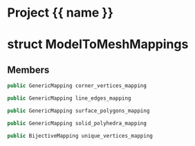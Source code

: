 <script setup>
import {useRoute} from 'vitepress'
const {path} = useRoute()
const tokens = path.split('/')
const words = tokens[2].split('-');
for (let i = 0; i < words.length; i++) {
    words[i] = words[i].charAt(0).toUpperCase() + words[i].slice(1);
    words[i] = words[i].replace('geode', 'Geode')
}
const name = words.join('-');
</script>
# Project {{ name }}

# struct ModelToMeshMappings


## Members

```cpp
public GenericMapping corner_vertices_mapping

```

```cpp
public GenericMapping line_edges_mapping

```

```cpp
public GenericMapping surface_polygons_mapping

```

```cpp
public GenericMapping solid_polyhedra_mapping

```

```cpp
public BijectiveMapping unique_vertices_mapping

```



